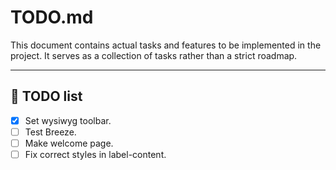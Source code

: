 # TODO.md

This document contains actual tasks and features to be implemented in the project. It serves as a collection of tasks rather than a strict roadmap.

---

## 🚀 TODO list
- [x] Set wysiwyg toolbar.
- [ ] Test Breeze.
- [ ] Make welcome page.
- [ ] Fix correct styles in label-content.
